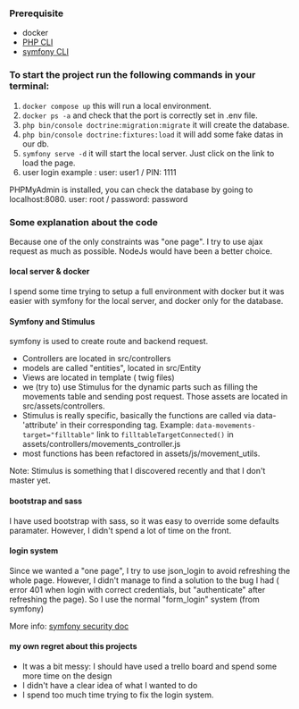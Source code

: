 

### Prerequisite
- docker
- [PHP CLI](http://www.php-cli.com/)
- [symfony CLI](https://symfony.com/download)


### To start the project run the following commands in your terminal: 

1. ``docker compose up`` this will run a local environment.
2. ``docker ps -a`` and check that the port is correctly set in .env file.
3. ``php bin/console doctrine:migration:migrate`` it will create the database.
4. ``php bin/console doctrine:fixtures:load`` it will add some fake datas in our db.
5. ``symfony serve -d`` it will start the local server. Just click on the link to load the page.
6. user login example : user: user1 / PIN: 1111 

PHPMyAdmin is installed, you can check the database by going to localhost:8080.
user: root / password: password


### Some explanation about the code 
Because one of the only constraints was "one page". I try to use ajax request as much as possible. NodeJs would have been a better choice.

#### local server & docker
 I spend some time trying to setup a full environment with docker but it was easier with symfony for the local server, and docker only for the database. 
#### Symfony and Stimulus

symfony is used to create route and backend request. 
- Controllers are located in src/controllers
- models are called "entities", located in src/Entity
- Views are located in template ( twig files)
- we (try to) use Stimulus for the dynamic parts such as filling the movements table and sending post request. Those assets are located in src/assets/controllers. 
- Stimulus is really specific, basically the functions are called via data-'attribute' in their corresponding tag. Example: ``data-movements-target="filltable"`` link to ``filltableTargetConnected()`` in assets/controllers/movements_controller.js
- most functions has been refactored in assets/js/movement_utils.

Note: Stimulus is something that I discovered recently and that I don't master yet.

#### bootstrap and sass 
I have used bootstrap with sass, so it was easy to override some defaults paramater. However, I didn't spend a lot of time on the front.

#### login system 
Since we wanted a "one page", I try to use json_login to avoid refreshing the whole page. However, I didn't manage to find a solution to the bug I had ( error 401 when login with correct credentials, but "authenticate" after refreshing the page).
So I use the normal "form_login" system (from symfony)

More info: [symfony security doc](https://symfony.com/doc/current/security.html#form-login)

#### my own regret about this projects
- It was a bit messy: I should have used a trello board and spend some more time on the design 
- I didn't have a clear idea of what I wanted to do
- I spend too much time trying to fix the login system.





